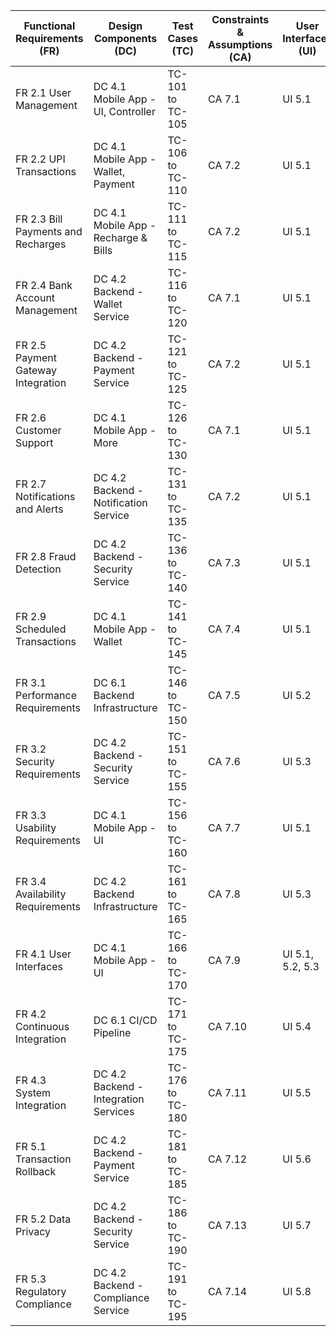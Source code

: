 
| Functional Requirements (FR)       | Design Components (DC)                | Test Cases (TC)        | Constraints & Assumptions (CA) | User Interfaces (UI)             |
|------------------------------------|----------------------------------------|------------------------|-------------------------------|----------------------------------|
| FR 2.1 User Management             | DC 4.1 Mobile App - UI, Controller     | TC-101 to TC-105        | CA 7.1                        | UI 5.1                           |
| FR 2.2 UPI Transactions            | DC 4.1 Mobile App - Wallet, Payment    | TC-106 to TC-110        | CA 7.2                        | UI 5.1                           |
| FR 2.3 Bill Payments and Recharges | DC 4.1 Mobile App - Recharge & Bills   | TC-111 to TC-115        | CA 7.2                        | UI 5.1                           |
| FR 2.4 Bank Account Management     | DC 4.2 Backend - Wallet Service        | TC-116 to TC-120        | CA 7.1                        | UI 5.1                           |
| FR 2.5 Payment Gateway Integration | DC 4.2 Backend - Payment Service       | TC-121 to TC-125        | CA 7.2                        | UI 5.1                           |
| FR 2.6 Customer Support            | DC 4.1 Mobile App - More               | TC-126 to TC-130        | CA 7.1                        | UI 5.1                           |
| FR 2.7 Notifications and Alerts    | DC 4.2 Backend - Notification Service  | TC-131 to TC-135        | CA 7.2                        | UI 5.1                           |
| FR 2.8 Fraud Detection             | DC 4.2 Backend - Security Service      | TC-136 to TC-140        | CA 7.3                        | UI 5.1                           |
| FR 2.9 Scheduled Transactions      | DC 4.1 Mobile App - Wallet             | TC-141 to TC-145        | CA 7.4                        | UI 5.1                           |
| FR 3.1 Performance Requirements    | DC 6.1 Backend Infrastructure          | TC-146 to TC-150        | CA 7.5                        | UI 5.2                           |
| FR 3.2 Security Requirements       | DC 4.2 Backend - Security Service      | TC-151 to TC-155        | CA 7.6                        | UI 5.3                           |
| FR 3.3 Usability Requirements      | DC 4.1 Mobile App - UI                 | TC-156 to TC-160        | CA 7.7                        | UI 5.1                           |
| FR 3.4 Availability Requirements   | DC 4.2 Backend Infrastructure          | TC-161 to TC-165        | CA 7.8                        | UI 5.3                           |
| FR 4.1 User Interfaces             | DC 4.1 Mobile App - UI                 | TC-166 to TC-170        | CA 7.9                        | UI 5.1, 5.2, 5.3                 |
| FR 4.2 Continuous Integration      | DC 6.1 CI/CD Pipeline                  | TC-171 to TC-175        | CA 7.10                       | UI 5.4                           |
| FR 4.3 System Integration          | DC 4.2 Backend - Integration Services  | TC-176 to TC-180        | CA 7.11                       | UI 5.5                           |
| FR 5.1 Transaction Rollback        | DC 4.2 Backend - Payment Service       | TC-181 to TC-185        | CA 7.12                       | UI 5.6                           |
| FR 5.2 Data Privacy                | DC 4.2 Backend - Security Service      | TC-186 to TC-190        | CA 7.13                       | UI 5.7                           |
| FR 5.3 Regulatory Compliance       | DC 4.2 Backend - Compliance Service    | TC-191 to TC-195        | CA 7.14                       | UI 5.8                           |
```
